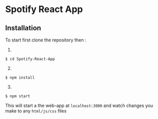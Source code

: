 # Spotify React App 

## Installation

To start first clone the repository then :

1)
```
$ cd Spotify-React-App 
```
2)
```
$ npm install 
```
3)
```
$ npm start
```

This will start a the web-app at `localhost:3000` and watch changes you make to any `html/js/css` files
